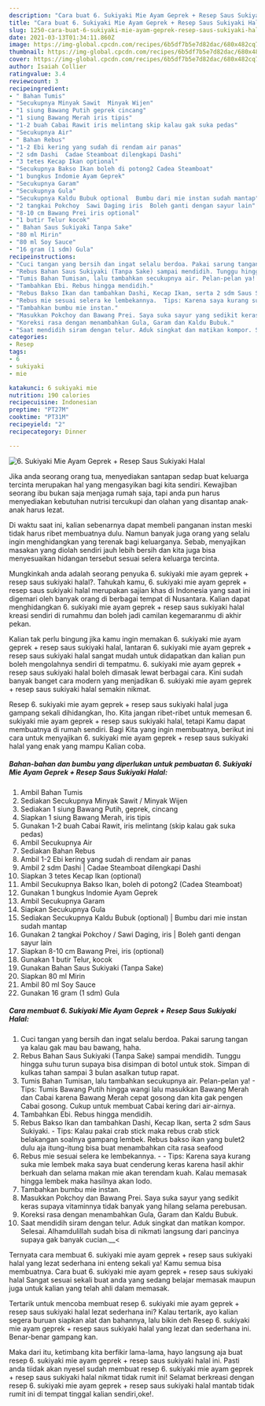 ```yaml
---
description: "Cara buat 6. Sukiyaki Mie Ayam Geprek + Resep Saus Sukiyaki Halal yang sedap Untuk Jualan"
title: "Cara buat 6. Sukiyaki Mie Ayam Geprek + Resep Saus Sukiyaki Halal yang sedap Untuk Jualan"
slug: 1250-cara-buat-6-sukiyaki-mie-ayam-geprek-resep-saus-sukiyaki-halal-yang-sedap-untuk-jualan
date: 2021-03-13T01:34:11.860Z
image: https://img-global.cpcdn.com/recipes/6b5df7b5e7d82dac/680x482cq70/6-sukiyaki-mie-ayam-geprek-resep-saus-sukiyaki-halal-foto-resep-utama.jpg
thumbnail: https://img-global.cpcdn.com/recipes/6b5df7b5e7d82dac/680x482cq70/6-sukiyaki-mie-ayam-geprek-resep-saus-sukiyaki-halal-foto-resep-utama.jpg
cover: https://img-global.cpcdn.com/recipes/6b5df7b5e7d82dac/680x482cq70/6-sukiyaki-mie-ayam-geprek-resep-saus-sukiyaki-halal-foto-resep-utama.jpg
author: Isaiah Collier
ratingvalue: 3.4
reviewcount: 3
recipeingredient:
- " Bahan Tumis"
- "Secukupnya Minyak Sawit  Minyak Wijen"
- "1 siung Bawang Putih geprek cincang"
- "1 siung Bawang Merah iris tipis"
- "1-2 buah Cabai Rawit iris melintang skip kalau gak suka pedas"
- "Secukupnya Air"
- " Bahan Rebus"
- "1-2 Ebi kering yang sudah di rendam air panas"
- "2 sdm Dashi  Cadae Steamboat dilengkapi Dashi"
- "3 tetes Kecap Ikan optional"
- "Secukupnya Bakso Ikan boleh di potong2 Cadea Steamboat"
- "1 bungkus Indomie Ayam Geprek"
- "Secukupnya Garam"
- "Secukupnya Gula"
- "Secukupnya Kaldu Bubuk optional  Bumbu dari mie instan sudah mantap"
- "2 tangkai Pokchoy  Sawi Daging iris  Boleh ganti dengan sayur lain"
- "8-10 cm Bawang Prei iris optional"
- "1 butir Telur kocok"
- " Bahan Saus Sukiyaki Tanpa Sake"
- "80 ml Mirin"
- "80 ml Soy Sauce"
- "16 gram (1 sdm) Gula"
recipeinstructions:
- "Cuci tangan yang bersih dan ingat selalu berdoa. Pakai sarung tangan ya kalau gak mau bau bawang, haha."
- "Rebus Bahan Saus Sukiyaki (Tanpa Sake) sampai mendidih. Tunggu hingga suhu turun supaya bisa disimpan di botol untuk stok. Simpan di kulkas tahan sampai 3 bulan asalkan tutup rapat."
- "Tumis Bahan Tumisan, lalu tambahkan secukupnya air. Pelan-pelan ya! Tips: Tumis Bawang Putih hingga wangi lalu masukkan Bawang Merah dan Cabai karena Bawang Merah cepat gosong dan kita gak pengen Cabai gosong. Cukup untuk membuat Cabai kering dari air-airnya."
- "Tambahkan Ebi. Rebus hingga mendidih."
- "Rebus Bakso Ikan dan tambahkan Dashi, Kecap Ikan, serta 2 sdm Saus Sukiyaki. Tips: Kalau pakai crab stick maka rebus crab stick belakangan soalnya gampang lembek. Rebus bakso ikan yang bulet2 dulu aja itung-itung bisa buat menambahkan cita rasa seafood"
- "Rebus mie sesuai selera ke lembekannya.  Tips: Karena saya kurang suka mie lembek maka saya buat cenderung keras karena hasil akhir berkuah dan selama makan mie akan terendam kuah. Kalau memasak hingga lembek maka hasilnya akan lodo."
- "Tambahkan bumbu mie instan."
- "Masukkan Pokchoy dan Bawang Prei. Saya suka sayur yang sedikit keras supaya vitaminnya tidak banyak yang hilang selama perebusan."
- "Koreksi rasa dengan menambahkan Gula, Garam dan Kaldu Bubuk."
- "Saat mendidih siram dengan telur. Aduk singkat dan matikan kompor. Selesai. Alhamdulillah sudah bisa di nikmati langsung dari pancinya supaya gak banyak cucian.__&lt;"
categories:
- Resep
tags:
- 6
- sukiyaki
- mie

katakunci: 6 sukiyaki mie 
nutrition: 190 calories
recipecuisine: Indonesian
preptime: "PT27M"
cooktime: "PT31M"
recipeyield: "2"
recipecategory: Dinner

---
```



![6. Sukiyaki Mie Ayam Geprek + Resep Saus Sukiyaki Halal](https://img-global.cpcdn.com/recipes/6b5df7b5e7d82dac/680x482cq70/6-sukiyaki-mie-ayam-geprek-resep-saus-sukiyaki-halal-foto-resep-utama.jpg)

Jika anda seorang orang tua, menyediakan santapan sedap buat keluarga tercinta merupakan hal yang mengasyikan bagi kita sendiri. Kewajiban seorang ibu bukan saja menjaga rumah saja, tapi anda pun harus menyediakan kebutuhan nutrisi tercukupi dan olahan yang disantap anak-anak harus lezat.

Di waktu  saat ini, kalian sebenarnya dapat membeli panganan instan meski tidak harus ribet membuatnya dulu. Namun banyak juga orang yang selalu ingin menghidangkan yang terenak bagi keluarganya. Sebab, menyajikan masakan yang diolah sendiri jauh lebih bersih dan kita juga bisa menyesuaikan hidangan tersebut sesuai selera keluarga tercinta. 



Mungkinkah anda adalah seorang penyuka 6. sukiyaki mie ayam geprek + resep saus sukiyaki halal?. Tahukah kamu, 6. sukiyaki mie ayam geprek + resep saus sukiyaki halal merupakan sajian khas di Indonesia yang saat ini digemari oleh banyak orang di berbagai tempat di Nusantara. Kalian dapat menghidangkan 6. sukiyaki mie ayam geprek + resep saus sukiyaki halal kreasi sendiri di rumahmu dan boleh jadi camilan kegemaranmu di akhir pekan.

Kalian tak perlu bingung jika kamu ingin memakan 6. sukiyaki mie ayam geprek + resep saus sukiyaki halal, lantaran 6. sukiyaki mie ayam geprek + resep saus sukiyaki halal sangat mudah untuk didapatkan dan kalian pun boleh mengolahnya sendiri di tempatmu. 6. sukiyaki mie ayam geprek + resep saus sukiyaki halal boleh dimasak lewat berbagai cara. Kini sudah banyak banget cara modern yang menjadikan 6. sukiyaki mie ayam geprek + resep saus sukiyaki halal semakin nikmat.

Resep 6. sukiyaki mie ayam geprek + resep saus sukiyaki halal juga gampang sekali dihidangkan, lho. Kita jangan ribet-ribet untuk memesan 6. sukiyaki mie ayam geprek + resep saus sukiyaki halal, tetapi Kamu dapat membuatnya di rumah sendiri. Bagi Kita yang ingin membuatnya, berikut ini cara untuk menyajikan 6. sukiyaki mie ayam geprek + resep saus sukiyaki halal yang enak yang mampu Kalian coba.

<!--inarticleads1-->

##### Bahan-bahan dan bumbu yang diperlukan untuk pembuatan 6. Sukiyaki Mie Ayam Geprek + Resep Saus Sukiyaki Halal:

1. Ambil  Bahan Tumis
1. Sediakan Secukupnya Minyak Sawit / Minyak Wijen
1. Sediakan 1 siung Bawang Putih, geprek, cincang
1. Siapkan 1 siung Bawang Merah, iris tipis
1. Gunakan 1-2 buah Cabai Rawit, iris melintang (skip kalau gak suka pedas)
1. Ambil Secukupnya Air
1. Sediakan  Bahan Rebus
1. Ambil 1-2 Ebi kering yang sudah di rendam air panas
1. Ambil 2 sdm Dashi | Cadae Steamboat dilengkapi Dashi
1. Siapkan 3 tetes Kecap Ikan (optional)
1. Ambil Secukupnya Bakso Ikan, boleh di potong2 (Cadea Steamboat)
1. Gunakan 1 bungkus Indomie Ayam Geprek
1. Ambil Secukupnya Garam
1. Siapkan Secukupnya Gula
1. Sediakan Secukupnya Kaldu Bubuk (optional) | Bumbu dari mie instan sudah mantap
1. Gunakan 2 tangkai Pokchoy / Sawi Daging, iris | Boleh ganti dengan sayur lain
1. Siapkan 8-10 cm Bawang Prei, iris (optional)
1. Gunakan 1 butir Telur, kocok
1. Gunakan  Bahan Saus Sukiyaki (Tanpa Sake)
1. Siapkan 80 ml Mirin
1. Ambil 80 ml Soy Sauce
1. Gunakan 16 gram (1 sdm) Gula




<!--inarticleads2-->

##### Cara membuat 6. Sukiyaki Mie Ayam Geprek + Resep Saus Sukiyaki Halal:

1. Cuci tangan yang bersih dan ingat selalu berdoa. Pakai sarung tangan ya kalau gak mau bau bawang, haha.
1. Rebus Bahan Saus Sukiyaki (Tanpa Sake) sampai mendidih. Tunggu hingga suhu turun supaya bisa disimpan di botol untuk stok. Simpan di kulkas tahan sampai 3 bulan asalkan tutup rapat.
1. Tumis Bahan Tumisan, lalu tambahkan secukupnya air. Pelan-pelan ya! - Tips: Tumis Bawang Putih hingga wangi lalu masukkan Bawang Merah dan Cabai karena Bawang Merah cepat gosong dan kita gak pengen Cabai gosong. Cukup untuk membuat Cabai kering dari air-airnya.
1. Tambahkan Ebi. Rebus hingga mendidih.
1. Rebus Bakso Ikan dan tambahkan Dashi, Kecap Ikan, serta 2 sdm Saus Sukiyaki. - Tips: Kalau pakai crab stick maka rebus crab stick belakangan soalnya gampang lembek. Rebus bakso ikan yang bulet2 dulu aja itung-itung bisa buat menambahkan cita rasa seafood
1. Rebus mie sesuai selera ke lembekannya. -  - Tips: Karena saya kurang suka mie lembek maka saya buat cenderung keras karena hasil akhir berkuah dan selama makan mie akan terendam kuah. Kalau memasak hingga lembek maka hasilnya akan lodo.
1. Tambahkan bumbu mie instan.
1. Masukkan Pokchoy dan Bawang Prei. Saya suka sayur yang sedikit keras supaya vitaminnya tidak banyak yang hilang selama perebusan.
1. Koreksi rasa dengan menambahkan Gula, Garam dan Kaldu Bubuk.
1. Saat mendidih siram dengan telur. Aduk singkat dan matikan kompor. Selesai. Alhamdulillah sudah bisa di nikmati langsung dari pancinya supaya gak banyak cucian.__&lt;




Ternyata cara membuat 6. sukiyaki mie ayam geprek + resep saus sukiyaki halal yang lezat sederhana ini enteng sekali ya! Kamu semua bisa membuatnya. Cara buat 6. sukiyaki mie ayam geprek + resep saus sukiyaki halal Sangat sesuai sekali buat anda yang sedang belajar memasak maupun juga untuk kalian yang telah ahli dalam memasak.

Tertarik untuk mencoba membuat resep 6. sukiyaki mie ayam geprek + resep saus sukiyaki halal lezat sederhana ini? Kalau tertarik, ayo kalian segera buruan siapkan alat dan bahannya, lalu bikin deh Resep 6. sukiyaki mie ayam geprek + resep saus sukiyaki halal yang lezat dan sederhana ini. Benar-benar gampang kan. 

Maka dari itu, ketimbang kita berfikir lama-lama, hayo langsung aja buat resep 6. sukiyaki mie ayam geprek + resep saus sukiyaki halal ini. Pasti anda tiidak akan nyesel sudah membuat resep 6. sukiyaki mie ayam geprek + resep saus sukiyaki halal nikmat tidak rumit ini! Selamat berkreasi dengan resep 6. sukiyaki mie ayam geprek + resep saus sukiyaki halal mantab tidak rumit ini di tempat tinggal kalian sendiri,oke!.

